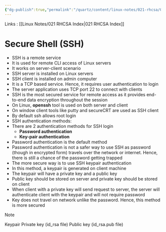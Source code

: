 ```yaml
---
{"dg-publish":true,"permalink":"/quartz/content/linux-notes/021-rhcsa/021-13-networking/021-13-5-secure-shell-ssh/","noteIcon":"","created":"2023-10-14T22:10:59.543+05:30","updated":"2023-10-13T17:10:48.281+05:30"}
---
```


Links : [[Linux Notes/021 RHCSA Index\|021 RHCSA Index]]

# Secure Shell (SSH)

- SSH is a remote service
- It is used for remote CLI access of Linux servers
- It works on server-client scenario
- SSH server is installed on Linux servers
- SSH client is installed on admin computer
- It is a TCP based service. Hence, it requires user authentication to login
- The server application uses TCP port 22 to connect with clients
- SSH is the most secured service for remote access as it provides end-to-end data encryption throughout the session
- On Linux, **openssh** tool is used on both server and client
- On window client tools like putty and secureCRT are used as SSH client
- By default ssh allows root login
- SSH authentication methods:
- There are 2 authentication methods for SSH login
	- **Password authentication**
	- **Key-pair authentication**
- Password authentication is the default method
- Password authentication is not a safer way to use SSH as password (though in encrypted form) travels over the network or internet. Hence, there is still a chance of the password getting trapped
- The more secure way is to use SSH keypair authentication
- In this method, a keypair is generated on client machine
- The keypair will have a private key and a public key
- Public key should be stored on server and private key should be stored on client
- When client with a private key will send request to server, the server will authenticate client with the keypair and will not require password
- Key does not travel on network unlike the password. Hence, this method is more secured

>[!Note]
>Keypair
>	Private key (id_rsa file)
>	Public key (id_rsa.pub file)